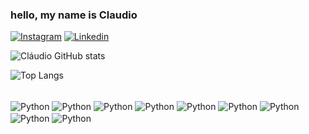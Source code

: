 ### hello, my name is Claudio

[![Instagram](https://img.shields.io/badge/Instagram-E4405F?style=for-the-badge&logo=instagram&logoColor=white)](https://www.instagram.com/eduardoclaudio785/)
[![Linkedin](https://img.shields.io/badge/LinkedIn-0077B5?style=for-the-badge&logo=linkedin&logoColor=white)]([https://web.facebook.com/profile.php?id=100005953329475](https://www.linkedin.com/in/cláudio-eduardo-171265253/))

![Cláudio GitHub stats](https://github-readme-stats.vercel.app/api?username=ClaudioCanga&show_icons=true&theme=radical)

![Top Langs](https://github-readme-stats.vercel.app/api/top-langs/?username=ClaudioCanga&hide_progress=true&theme=dracula)

<div style="display: inline_block"></br>
    <img align="center" alt="Python" src="https://img.shields.io/badge/Python-3776AB?style=for-the-badge&logo=python&logoColor=white" />
    <img align="center" alt="Python" src="https://img.shields.io/badge/PHP-777BB4?style=for-the-badge&logo=php&logoColor=white" />
    <img align="center" alt="Python" src="https://img.shields.io/badge/Django-092E20?style=for-the-badge&logo=django&logoColor=white" />
    <img align="center" alt="Python" src="https://img.shields.io/badge/Laravel-FF2D20?style=for-the-badge&logo=laravel&logoColor=white" />
    <img align="center" alt="Python" src="https://img.shields.io/badge/HTML-239120?style=for-the-badge&logo=html5&logoColor=white" />
    <img align="center" alt="Python" src="https://img.shields.io/badge/JavaScript-F7DF1E?style=for-the-badge&logo=javascript&logoColor=black" />
    <img align="center" alt="Python" src="https://img.shields.io/badge/CSS-239120?&style=for-the-badge&logo=css3&logoColor=white" />
    <img align="center" alt="Python" src="https://img.shields.io/badge/Ruby-CC342D?style=for-the-badge&logo=ruby&logoColor=white" />
    <img align="center" alt="Python" src="https://img.shields.io/badge/Bootstrap-563D7C?style=for-the-badge&logo=bootstrap&logoColor=white" />
</div>


